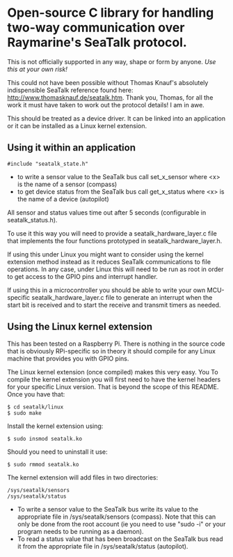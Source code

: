 # Open-source C library for handling two-way communication over Raymarine's SeaTalk protocol.

This is not officially supported in any way, shape or form by anyone. *Use this at your own risk!*

This could not have been possible without Thomas Knauf's absolutely indispensible SeaTalk reference found here: http://www.thomasknauf.de/seatalk.htm. Thank you, Thomas, for all the work it must have taken to work out the protocol details! I am in awe.

This should be treated as a device driver. It can be linked into an application or it can be installed as a Linux kernel extension.

## Using it within an application

    #include "seatalk_state.h"

* to write a sensor value to the SeaTalk bus call set_x_sensor where &lt;x&gt; is the name of a sensor (compass)
* to get device status from the SeaTalk bus call get_x_status where &lt;x&gt; is the name of a device (autopilot)

All sensor and status values time out after 5 seconds (configurable in seatalk_status.h).

To use it this way you will need to provide a seatalk_hardware_layer.c file that implements the four functions prototyped in seatalk_hardware_layer.h.

If using this under Linux you might want to consider using the kernel extension method instead as it reduces SeaTalk communications to file operations. In any case, under Linux this will need to be run as root in order to get access to the GPIO pins and interrupt handler.

If using this in a microcontroller you should be able to write your own MCU-specific seatalk_hardware_layer.c file to generate an interrupt when the start bit is received and to start the receive and transmit timers as needed.

## Using the Linux kernel extension

This has been tested on a Raspberry Pi. There is nothing in the source code that is obviously RPi-specific so in theory it should compile for any Linux machine that provides you with GPIO pins.

The Linux kernel extension (once compiled) makes this very easy. You 
To compile the kernel extension you will first need to have the kernel headers for your specific Linux version. That is beyond the scope of this README. Once you have that:

    $ cd seatalk/linux
    $ sudo make

Install the kernel extension using:

    $ sudo insmod seatalk.ko

Should you need to uninstall it use:

    $ sudo rmmod seatalk.ko

The kernel extension will add files in two directories:

    /sys/seatalk/sensors
    /sys/seatalk/status

* To write a sensor value to the SeaTalk bus write its value to the appropriate file in /sys/seatalk/sensors (compass). Note that this can only be done from the root account (ie you need to use "sudo -i" or your program needs to be running as a daemon).
* To read a status value that has been broadcast on the SeaTalk bus read it from the appropriate file in /sys/seatalk/status (autopilot).
